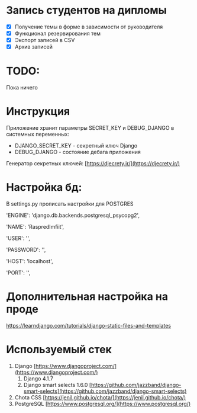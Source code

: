 # Запись студентов на дипломы

 - [x] Получение темы в форме в зависимости от руководителя
 - [x] Функционал резервирования тем
 - [x] Экспорт записей в CSV
 - [x] Архив записей

# TODO:
Пока ничего

# Инструкция
Приложение хранит параметры SECRET_KEY и DEBUG_DJANGO в системных переменных:
- DJANGO_SECRET_KEY - секретный ключ Django
- DEBUG_DJANGO - состояние дебага приложения

Генератор секретных ключей: [https://djecrety.ir/](https://djecrety.ir/)

# Настройка бд:

В settings.py прописать настройки для POSTGRES

'ENGINE': 'django.db.backends.postgresql_psycopg2',

'NAME': 'RaspredImfiit',

'USER': '',

'PASSWORD': '',

'HOST': 'localhost',

'PORT': '', <!--- По дефолту 5432 -->

# Дополнительная настройка на проде
https://learndjango.com/tutorials/django-static-files-and-templates

# Используемый стек
1. Django [https://www.djangoproject.com/](https://www.djangoproject.com/)
	1. Django 4.1.7
	2. Django smart selects 1.6.0 [https://github.com/jazzband/django-smart-selects](https://github.com/jazzband/django-smart-selects)
2. Chota CSS [https://jenil.github.io/chota/](https://jenil.github.io/chota/)
3. PostgreSQL [https://www.postgresql.org/](https://www.postgresql.org/)
